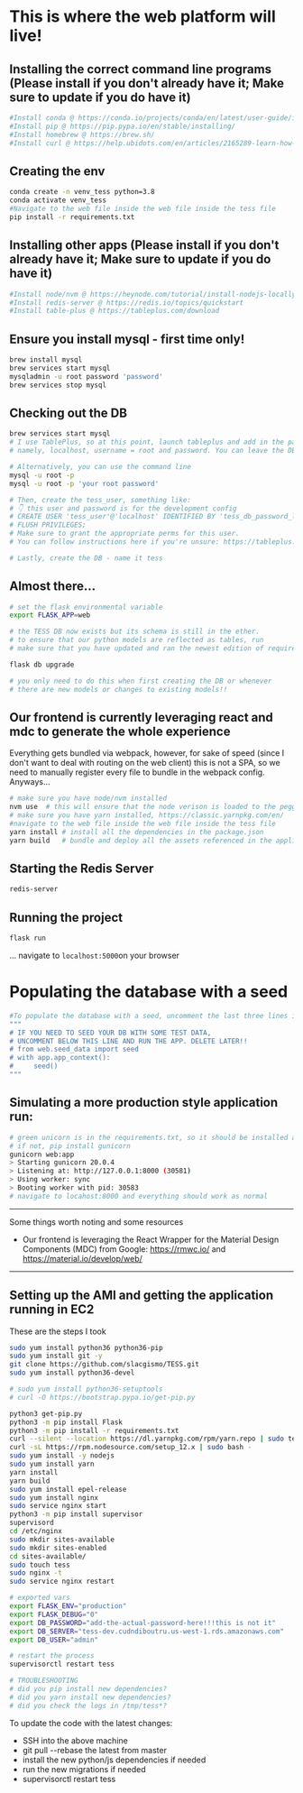 # This is where the web platform will live!

## Installing the correct command line programs (Please install if you don't already have it; Make sure to update if you do have it)
```bash
#Install conda @ https://conda.io/projects/conda/en/latest/user-guide/install/index.html
#Install pip @ https://pip.pypa.io/en/stable/installing/
#Install homebrew @ https://brew.sh/
#Install curl @ https://help.ubidots.com/en/articles/2165289-learn-how-to-install-run-curl-on-windows-macosx-linux
```      

## Creating the env
```bash
conda create -n venv_tess python=3.8
conda activate venv_tess
#Navigate to the web file inside the web file inside the tess file
pip install -r requirements.txt
```

## Installing other apps (Please install if you don't already have it; Make sure to update if you do have it)
```bash
#Install node/nvm @ https://heynode.com/tutorial/install-nodejs-locally-nvm/
#Install redis-server @ https://redis.io/topics/quickstart
#Install table-plus @ https://tableplus.com/download
```     

## Ensure you install mysql - first time only!
```bash
brew install mysql
brew services start mysql
mysqladmin -u root password 'password'
brew services stop mysql
```

## Checking out the DB
```bash
brew services start mysql
# I use TablePlus, so at this point, launch tableplus and add in the parameters you created above
# namely, localhost, username = root and password. You can leave the DB name blank for now

# Alternatively, you can use the command line
mysql -u root -p 
mysql -u root -p 'your root password'

# Then, create the tess_user, something like:
# 👇 this user and password is for the development config
# CREATE USER 'tess_user'@'localhost' IDENTIFIED BY 'tess_db_password_local';
# FLUSH PRIVILEGES;
# Make sure to grant the appropriate perms for this user.
# You can follow instructions here if you're unsure: https://tableplus.com/blog/2019/08/how-to-manage-user-mysql-tableplus-gui.html

# Lastly, create the DB - name it tess
```

## Almost there...
```bash
# set the flask environmental variable
export FLASK_APP=web

# the TESS DB now exists but its schema is still in the ether.
# to ensure that our python models are reflected as tables, run
# make sure that you have updated and ran the newest edition of requirements.txt through the above command "pip install -r requirements.txt" 

flask db upgrade  

# you only need to do this when first creating the DB or whenever
# there are new models or changes to existing models!!
```

## Our frontend is currently leveraging react and mdc to generate the whole experience
Everything gets bundled via webpack, however, for sake of speed (since I don't want to deal with routing on the web client) this is not a SPA, so we need to manually register every file to bundle in the webpack config. Anyways...
```bash
# make sure you have node/nvm installed
nvm use  # this will ensure that the node verison is loaded to the pegged version in the .nvmrc
# make sure you have yarn installed, https://classic.yarnpkg.com/en/
#navigate to the web file inside the web file inside the tess file
yarn install # install all the dependencies in the package.json
yarn build   # bundle and deploy all the assets referenced in the application
```

## Starting the Redis Server 
```bash
redis-server
```

## Running the project
```bash
flask run
```
... navigate to `localhost:5000`on your browser

# Populating the database with a seed
```bash
#To populate the database with a seed, uncomment the last three lines in __init__.py in the web file in the web file in the tess file
"""
# IF YOU NEED TO SEED YOUR DB WITH SOME TEST DATA,
# UNCOMMENT BELOW THIS LINE AND RUN THE APP. DELETE LATER!!
# from web.seed_data import seed
# with app.app_context():
#     seed()
"""


```


## Simulating a more production style application run:
```bash
# green unicorn is in the requirements.txt, so it should be installed already
# if not, pip install gunicorn
gunicorn web:app
> Starting gunicorn 20.0.4
> Listening at: http://127.0.0.1:8000 (30581)
> Using worker: sync
> Booting worker with pid: 30583
# navigate to locahost:8000 and everything should work as normal
```

----

Some things worth noting and some resources
- Our frontend is leveraging the React Wrapper for the Material Design Components (MDC) from Google: https://rmwc.io/ and https://material.io/develop/web/

----

## Setting up the AMI and getting the application running in EC2 
These are the steps I took
```bash
sudo yum install python36 python36-pip
sudo yum install git -y
git clone https://github.com/slacgismo/TESS.git
sudo yum install python36-devel

# sudo yum install python36-setuptools
# curl -O https://bootstrap.pypa.io/get-pip.py

python3 get-pip.py
python3 -m pip install Flask
python3 -m pip install -r requirements.txt
curl --silent --location https://dl.yarnpkg.com/rpm/yarn.repo | sudo tee /etc/yum.repos.d/yarn.repo
curl -sL https://rpm.nodesource.com/setup_12.x | sudo bash -
sudo yum install -y nodejs
sudo yum install yarn
yarn install
yarn build
sudo yum install epel-release
sudo yum install nginx
sudo service nginx start
python3 -m pip install supervisor
supervisord
cd /etc/nginx
sudo mkdir sites-available
sudo mkdir sites-enabled
cd sites-available/
sudo touch tess
sudo nginx -t
sudo service nginx restart

# exported vars
export FLASK_ENV="production"
export FLASK_DEBUG="0"
export DB_PASSWORD="add-the-actual-password-here!!!this is not it"
export DB_SERVER="tess-dev.cudndiboutru.us-west-1.rds.amazonaws.com"
export DB_USER="admin"

# restart the process
supervisorctl restart tess

# TROUBLESHOOTING
# did you pip install new dependencies?
# did you yarn install new dependencies?
# did you check the logs in /tmp/tess*?
```
To update the code with the latest changes:
- SSH into the above machine
- git pull --rebase the latest from master
- install the new python/js dependencies if needed
- run the new migrations if needed
- supervisorctl restart tess


